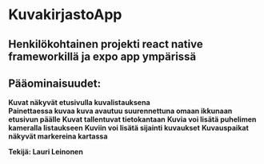 # KuvakirjastoApp 


## Henkilökohtainen projekti react native frameworkillä ja expo app ympärissä


## Pääominaisuudet:

**Kuvat näkyvät etusivulla kuvalistauksena**	
**Painettaessa kuvaa kuva avautuu suurennettuna omaan ikkunaan etusivun päälle**
**Kuvat tallentuvat tietokantaan**
**Kuvia voi lisätä puhelimen kameralla listaukseen**
**Kuviin voi lisätä sijainti kuvaukset** 
**Kuvauspaikat näkyvät markereina kartassa**


**Tekijä: Lauri Leinonen**